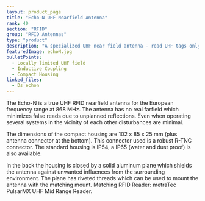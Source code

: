 ```yaml
---
layout: product_page
title: "Echo-N UHF Nearfield Antenna"
rank: 40
section: "RFID"
group: "RFID Antennas"
type: "product"
description: "A specialized UHF near field antenna - read UHF tags only in the vicinity without worrying about 'ghost tags'."
featuredImage: echoN.jpg
bulletPoints:
  - Locally limited UHF field 
  - Inductive Coupling
  - Compact Housing
linked_files:
  - Ds_echon
---
```

The Echo-N is a true UHF RFID nearfield antenna for the European frequency range at 868 MHz. The antenna has no real farfield which minimizes false reads due to unplanned reflections. Even when operating several systems in the vicinity of each other disturbances are minimal.

The dimensions of the compact housing are 102 x 85 x 25 mm (plus antenna connector at the bottom). This connector used is a robust R-TNC connector. The standard housing is IP54, a IP65 (water and dust proof) is also available.

In the back the housing is closed by a solid aluminum plane which shields the antenna against unwanted influences from the surrounding environment. The plane has riveted threads which can be used to mount the antenna with the matching mount. Matching RFID Reader: metraTec PulsarMX UHF Mid Range Reader.
